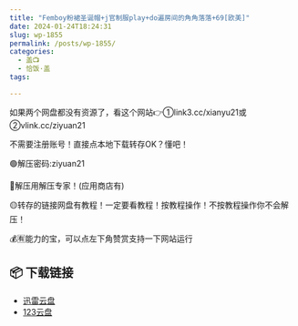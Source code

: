 ```yaml
---
title: "Femboy粉裙圣诞帽+j官制服play+do遍房间的角角落落+69[欧美]"
date: 2024-01-24T18:24:31
slug: wp-1855
permalink: /posts/wp-1855/
categories:
  - 盖📺
  - 恰饭·盖
tags:

---
```


如果两个网盘都没有资源了，看这个网站👉①link3.cc/xianyu21或②vlink.cc/ziyuan21

不需要注册账号！直接点本地下载转存OK？懂吧！

🟢解压密码:ziyuan21

🔵解压用解压专家！(应用商店有)

🟡转存的链接网盘有教程！一定要看教程！按教程操作！不按教程操作你不会解压！

💰🈶能力的宝，可以点左下角赞赏支持一下网站运行

## 📦 下载链接
- [迅雷云盘](https://blziyuan21.com/pay-download/1855?key=1a2092319c&down_id=0)
- [123云盘](https://blziyuan21.com/pay-download/1855?key=1a2092319c&down_id=1)

